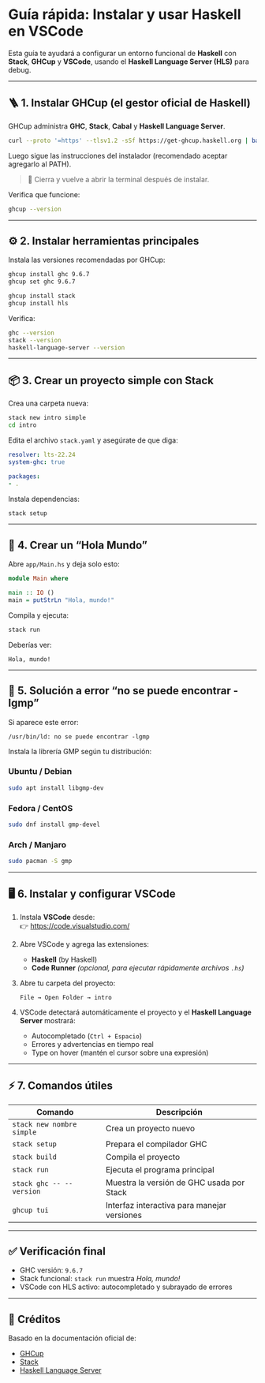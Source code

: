# Guía rápida: Instalar y usar Haskell en VSCode

Esta guía te ayudará a configurar un entorno funcional de **Haskell** con **Stack**, **GHCup** y **VSCode**, usando el **Haskell Language Server (HLS)** para debug.

---

## 🪜 1. Instalar GHCup (el gestor oficial de Haskell)

GHCup administra **GHC**, **Stack**, **Cabal** y **Haskell Language Server**.

```bash
curl --proto '=https' --tlsv1.2 -sSf https://get-ghcup.haskell.org | bash
```

Luego sigue las instrucciones del instalador (recomendado aceptar agregarlo al PATH).

> 🔁 Cierra y vuelve a abrir la terminal después de instalar.

Verifica que funcione:
```bash
ghcup --version
``` 

---

## ⚙️ 2. Instalar herramientas principales

Instala las versiones recomendadas por GHCup:
```bash
ghcup install ghc 9.6.7
ghcup set ghc 9.6.7

ghcup install stack
ghcup install hls
```

Verifica:
```bash
ghc --version
stack --version
haskell-language-server --version
```

---

## 📦 3. Crear un proyecto simple con Stack

Crea una carpeta nueva:
```bash
stack new intro simple
cd intro
```

Edita el archivo `stack.yaml` y asegúrate de que diga:
```yaml
resolver: lts-22.24
system-ghc: true

packages:
- .
```

Instala dependencias:
```bash
stack setup
```

---

## 👋 4. Crear un “Hola Mundo”

Abre `app/Main.hs` y deja solo esto:
```haskell
module Main where

main :: IO ()
main = putStrLn "Hola, mundo!"
```

Compila y ejecuta:
```bash
stack run
```

Deberías ver:
```
Hola, mundo!
```

---

## 🧩 5. Solución a error “no se puede encontrar -lgmp”

Si aparece este error:
```
/usr/bin/ld: no se puede encontrar -lgmp
```

Instala la librería GMP según tu distribución:

### Ubuntu / Debian
```bash
sudo apt install libgmp-dev
```

### Fedora / CentOS
```bash
sudo dnf install gmp-devel
```

### Arch / Manjaro
```bash
sudo pacman -S gmp
```

---

## 🖥️ 6. Instalar y configurar VSCode

1. Instala **VSCode** desde:  
   👉 https://code.visualstudio.com/

2. Abre VSCode y agrega las extensiones:
   - **Haskell** (by Haskell)
   - **Code Runner** *(opcional, para ejecutar rápidamente archivos `.hs`)*

3. Abre tu carpeta del proyecto:
   ```
   File → Open Folder → intro
   ```

4. VSCode detectará automáticamente el proyecto y el **Haskell Language Server** mostrará:
   - Autocompletado (`Ctrl + Espacio`)
   - Errores y advertencias en tiempo real
   - Type on hover (mantén el cursor sobre una expresión)

---

## ⚡ 7. Comandos útiles

| Comando | Descripción |
|----------|--------------|
| `stack new nombre simple` | Crea un proyecto nuevo |
| `stack setup` | Prepara el compilador GHC |
| `stack build` | Compila el proyecto |
| `stack run` | Ejecuta el programa principal |
| `stack ghc -- --version` | Muestra la versión de GHC usada por Stack |
| `ghcup tui` | Interfaz interactiva para manejar versiones |

---

## ✅ Verificación final

- GHC versión: `9.6.7`
- Stack funcional: `stack run` muestra *Hola, mundo!*
- VSCode con HLS activo: autocompletado y subrayado de errores

---

## 🧾 Créditos

Basado en la documentación oficial de:
- [GHCup](https://www.haskell.org/ghcup/)
- [Stack](https://docs.haskellstack.org/)
- [Haskell Language Server](https://haskell-language-server.readthedocs.io/)
